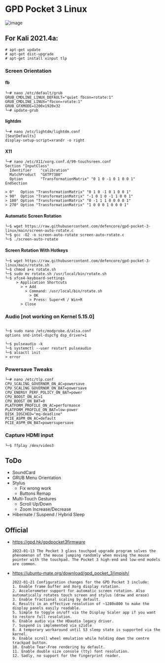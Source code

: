 # GPD Pocket 3 Linux
![image](https://user-images.githubusercontent.com/56395503/149221749-fcedf793-c2fb-4516-9c75-bf6161a899d9.png)

## For Kali 2021.4a:
```
# apt-get update
# apt-get dist-upgrade
# apt-get install xinput tlp
```
### Screen Orientation
#### fb
```
└─# nano /etc/default/grub
GRUB_CMDLINE_LINUX_DEFAULT="quiet fbcon=rotate:1"
GRUB_CMDLINE_LINUX="fbcon=rotate:1"
GRUB_GFXMODE=1200x1920x32
└─# update-grub
```
#### lightdm
```
└─# nano /etc/lightdm/lightdm.conf
[SeatDefaults]
display-setup-script=xrandr -o right
```

#### X11
```
└─# nano /etc/X11/xorg.conf.d/99-touchsreen.conf
Section "InputClass"
  Identifier    "calibration"
  MatchProduct  "GXTP7380"
  Option        "TransformationMatrix" "0 1 0 -1 0 1 0 0 1"
EndSection

> 0°   Option "TransformationMatrix" "0 1 0 -1 0 1 0 0 1"
> 90°  Option "TransformationMatrix" "-1 0 1 0 -1 1 0 0 1"
> 180° Option "TransformationMatrix" "0 -1 1 1 0 0 0 0 1"
> 270° Option "TransformationMatrix" "1 0 0 0 1 0 0 0 1"
```

#### Automatic Screen Rotation
```
└─$ wget https://raw.githubusercontent.com/defencore/gpd-pocket-3-linux/main/screen-auto-rotate.c
└─$ gcc -O2 -o screen-auto-rotate screen-auto-rotate.c
└─$ ./screen-auto-rotate
```
#### Screen Rotation With Hotkeys
```
└─$ wget https://raw.githubusercontent.com/defencore/gpd-pocket-3-linux/main/rotate.sh
└─$ chmod a+x rotate.sh
└─$ sudo mv rotate.sh /usr/local/bin/rotate.sh
└─$ xfce4-keyboard-settings
     > Application Shortcuts
       > + Add
         > Command: /usr/local/bin/rotate.sh
           > OK
           > Press: Super+R / Win+R
       > Close
```
### Audio [not working on Kernel 5.15.0]
```

└─$ sudo nano /etc/modprobe.d/alsa.conf
options snd-intel-dspcfg dsp_driver=1

└─$ pulseaudio -k
└─$ systemctl --user restart pulseaudio
└─$ alsactl init
> error
```
### Powersave Tweaks
```
└─# nano /etc/tlp.conf
CPU_SCALING_GOVERNOR_ON_AC=powersave 
CPU_SCALING_GOVERNOR_ON_BAT=powersave
CPU_ENERGY_PERF_POLICY_ON_BAT=power
CPU_BOOST_ON_AC=1 
CPU_BOOST_ON_BAT=0
PLATFORM_PROFILE_ON_AC=performance 
PLATFORM_PROFILE_ON_BAT=low-power
DISK_IOSCHED="mq-deadline"
PCIE_ASPM_ON_AC=default 
PCIE_ASPM_ON_BAT=powersupersave
```

### Capture HDMI input
```
└─$ ffplay /dev/video3
```

## ToDo
* SoundCard
* GRUB Menu Orientation
* Stylus
  * Fix wrong work
  * Buttons Remap
* Multi-Touch Gestures
  * Scroll Up/Down
  * Zoom Increase/Decrease
* Hibernate / Suspend / Hybrid Sleep


## Official
- https://gpd.hk/gpdpocket3firmware
  ```
  2022-01-13 The Pocket 3 glass touchpad upgrade program solves the phenomenon of the mouse jumping randomly when moving the mouse pointer with the touchpad. The Pocket 3 high-end and low-end models are common.
  ```
- https://ubuntu-mate.org/download/gpd_pocket_3/impish/
  ```
  2022-01-21 Configuration changes for the GPD Pocket 3 include:
  1. Enable frame buffer and Xorg display rotation.
  2. Accelerometer support for automatic screen rotation. Also automatically rotates touch screen and stylus (draw and erase)
  3. Enable fractional scaling by default.
  4. Results in an effective resolution of ~1280x800 to make the display panels easily readable.
  5. Simple to toggle on/off via the Display Scaler app if you want to restore full resolution.
  6. Enable audio via the HDaudio legacy driver.
  7. Suspend is implemented via s2idle
  8. A temporary workaround until S3 sleep state is supported via the kernel.
  9. Enable scroll wheel emulation while holding down the centre trackpad button.
  10. Enable Tear-Free rendering by default.
  11. Enable double size console (tty) font resolution.
  12. Sadly, no support for the fingerprint reader.
  ```
